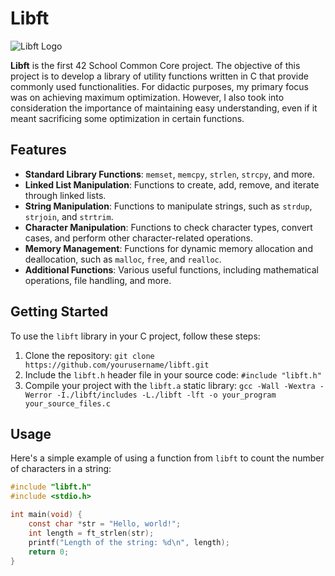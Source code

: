 # Libft

![Libft Logo](https://github.com/yourusername/libft/blob/main/logo.png)

**Libft** is the first 42 School Common Core project. The objective of this project is to develop a library of utility functions written in C that provide commonly used functionalities.
For didactic purposes, my primary focus was on achieving maximum optimization. However, I also took into consideration the importance of maintaining easy understanding, even if it meant sacrificing some optimization in certain functions.

## Features

- **Standard Library Functions**: `memset`, `memcpy`, `strlen`, `strcpy`, and more.
- **Linked List Manipulation**: Functions to create, add, remove, and iterate through linked lists.
- **String Manipulation**: Functions to manipulate strings, such as `strdup`, `strjoin`, and `strtrim`.
- **Character Manipulation**: Functions to check character types, convert cases, and perform other character-related operations.
- **Memory Management**: Functions for dynamic memory allocation and deallocation, such as `malloc`, `free`, and `realloc`.
- **Additional Functions**: Various useful functions, including mathematical operations, file handling, and more.

## Getting Started

To use the `libft` library in your C project, follow these steps:

1. Clone the repository: `git clone https://github.com/yourusername/libft.git`
2. Include the `libft.h` header file in your source code: `#include "libft.h"`
3. Compile your project with the `libft.a` static library: `gcc -Wall -Wextra -Werror -I./libft/includes -L./libft -lft -o your_program your_source_files.c`

## Usage

Here's a simple example of using a function from `libft` to count the number of characters in a string:

```c
#include "libft.h"
#include <stdio.h>

int main(void) {
    const char *str = "Hello, world!";
    int length = ft_strlen(str);
    printf("Length of the string: %d\n", length);
    return 0;
}
